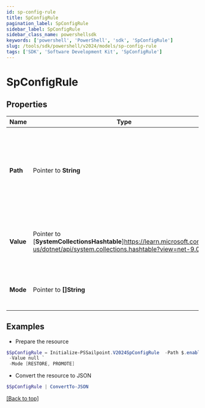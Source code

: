 ```yaml
---
id: sp-config-rule
title: SpConfigRule
pagination_label: SpConfigRule
sidebar_label: SpConfigRule
sidebar_class_name: powershellsdk
keywords: ['powershell', 'PowerShell', 'sdk', 'SpConfigRule'] 
slug: /tools/sdk/powershell/v2024/models/sp-config-rule
tags: ['SDK', 'Software Development Kit', 'SpConfigRule']
---
```



# SpConfigRule

## Properties

Name | Type | Description | Notes
------------ | ------------- | ------------- | -------------
**Path** |  Pointer to **String** | JSONPath expression denoting the path within the object where a value substitution should be applied | [optional] 
**Value** |  Pointer to [**SystemCollectionsHashtable**]https://learn.microsoft.com/en-us/dotnet/api/system.collections.hashtable?view=net-9.0 | Value to be assigned at the jsonPath location within the object | [optional] 
**Mode** |  Pointer to **[]String** | Draft modes to which this rule will apply | [optional] 

## Examples

- Prepare the resource
```powershell
$SpConfigRule = Initialize-PSSailpoint.V2024SpConfigRule  -Path $.enabled `
 -Value null `
 -Mode [RESTORE, PROMOTE]
```

- Convert the resource to JSON
```powershell
$SpConfigRule | ConvertTo-JSON
```


[[Back to top]](#) 

